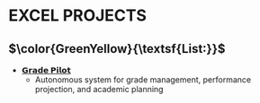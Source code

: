 # EXCEL PROJECTS
## **$\color{GreenYellow}{\textsf{List:}}$**
- [**𝗚𝗿𝗮𝗱𝗲 𝗣𝗶𝗹𝗼𝘁**](https://github.com/Kyros0718/Excel_Projects/tree/main/Grade_Pilot)
  - Autonomous system for grade management, performance projection, and academic planning
